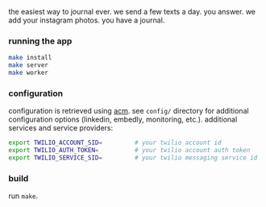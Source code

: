 the easiest way to journal ever. we send a few texts a day. you answer. we add
your instagram photos. you have a journal.

### running the app

```bash
make install
make server
make worker
```

### configuration

configuration is retrieved using [acm](https://www.npmjs.com/package/acm). see
`config/` directory for additional configuration options (linkedin, embedly,
monitoring, etc.). additional services and service providers:

```bash
export TWILIO_ACCOUNT_SID=         # your twilio account id
export TWILIO_AUTH_TOKEN=          # your twilio account auth token
export TWILIO_SERVICE_SID=         # your twilio messaging service id
```

### build

run `make`.

